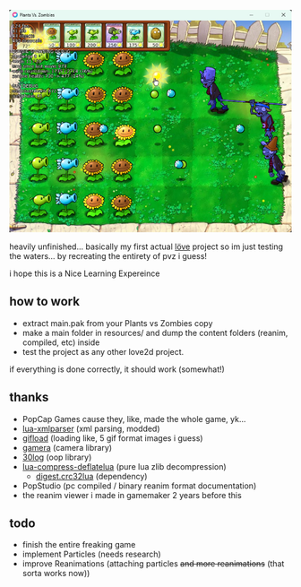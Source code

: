 ![preview](/preview.png)

heavily unfinished... basically my first actual [löve](http://love2d.org) project so im just testing the waters... by recreating the entirety of pvz i guess!

i hope this is a Nice Learning Expereince


## how to work

- extract main.pak from your Plants vs Zombies copy
- make a main folder in resources/ and dump the content folders (reanim, compiled, etc) inside
- test the project as any other love2d project.

if everything is done correctly, it should work (somewhat!)


## thanks

- PopCap Games cause they, like, made the whole game, yk...
- [lua-xmlparser](https://github.com/jonathanpoelen/lua-xmlparser) (xml parsing, modded)
- [gifload](https://love2d.org/forums/viewtopic.php?t=82642) (loading like, 5 gif format images i guess)
- [gamera](https://github.com/kikito/gamera) (camera library)
- [30log](https://github.com/Yonaba/30log) (oop library)
- [lua-compress-deflatelua](https://github.com/davidm/lua-compress-deflatelua) (pure lua zlib decompression)
	- [digest.crc32lua](https://github.com/davidm/lua-digest-crc32lua) (dependency)
- PopStudio (pc compiled / binary reanim format documentation)
- the reanim viewer i made in gamemaker 2 years before this


## todo

- finish the entire freaking game
- implement Particles (needs research)
- improve Reanimations (attaching particles ~~and more reanimations~~ (that sorta works now))

